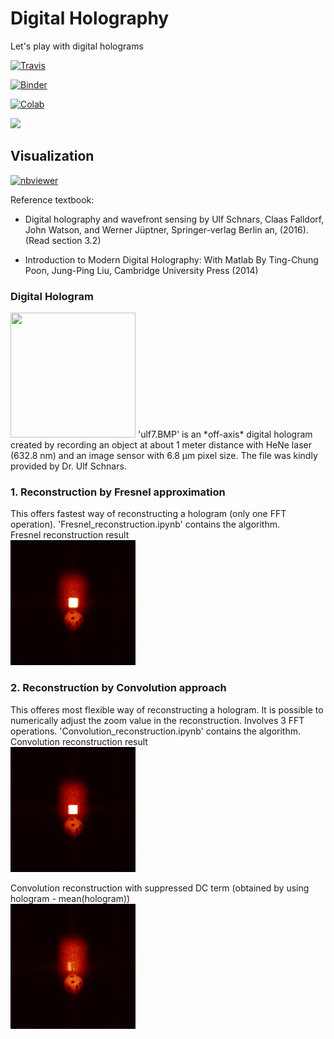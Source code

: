 # Digital Holography
Let's play with digital holograms

[![Travis](https://travis-ci.org/LaGuer/Digital-Holography.svg?branch=master)](https://travis-ci.org/LaGuer/Digital-Holography)

[![Binder](https://mybinder.org/badge_logo.svg)](https://mybinder.org/v2/gh/LaGuer/Digital-Holography/master)

[![Colab](https://colab.research.google.com/assets/colab-badge.svg)](https://colab.research.google.com/github/LaGuer/Digital-Holography/blob/master/.ipynb)

<a href="https://notebooks.azure.com/import/gh/LaGuer/Digital-Holography"><img src="https://notebooks.azure.com/launch.png" /></a>

Visualization
-------------

[![nbviewer](https://img.shields.io/badge/view%20on-nbviewer-brightgreen.svg)](https://nbviewer.jupyter.org/github/LaGuer/Digital-Holography/blob/master/.ipynb)

Reference textbook: 

* Digital holography and wavefront sensing by Ulf Schnars, Claas Falldorf, John Watson, and Werner Jüptner, Springer-verlag Berlin an, (2016). (Read section 3.2)

* Introduction to Modern Digital Holography: With Matlab By Ting-Chung Poon, Jung-Ping Liu, Cambridge University Press (2014)

### Digital Hologram
<img src="https://github.com/OptoManishK/Digital-Holography/blob/master/ulf7.BMP" width="200" height="200">
'ulf7.BMP' is an *off-axis* digital hologram created by recording an object at about 1 meter distance with HeNe laser (632.8 nm) and an image sensor with 6.8 µm pixel size. The file was kindly provided by Dr. Ulf Schnars.

### 1. Reconstruction by Fresnel approximation
This offers fastest way of reconstructing a hologram (only one FFT operation).
'Fresnel_reconstruction.ipynb' contains the algorithm.  
Fresnel reconstruction result  
<img src="https://github.com/LaGuer/Digital-Holography/blob/master/images/fresnel_reconstruction.png" width="200" height="200">

### 2. Reconstruction by Convolution approach
This offeres most flexible way of reconstructing a hologram. It is possible to numerically adjust the zoom value in the reconstruction. Involves 3 FFT operations. 
'Convolution_reconstruction.ipynb' contains the algorithm.  
Convolution reconstruction result  
<img src="https://github.com/LaGuer/Digital-Holography/blob/master/images/Convolution_reconstruction.png" width="200" height="200">

Convolution reconstruction with suppressed DC term (obtained by using hologram - mean(hologram))  
<img src="https://github.com/LaGuer/Digital-Holography/blob/master/images/Convolution_reconstruction_DCsuppressed.png" width="200" height="200">
